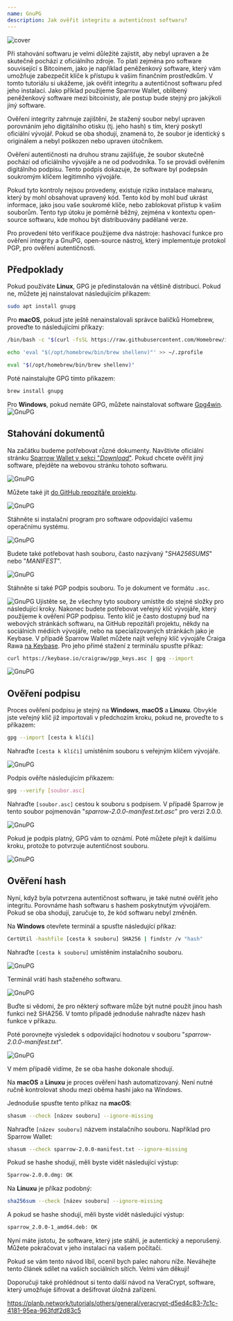 ```yaml
---
name: GnuPG
description: Jak ověřit integritu a autentičnost softwaru?
---
```

![cover](assets/cover.webp)

Při stahování softwaru je velmi důležité zajistit, aby nebyl upraven a že skutečně pochází z oficiálního zdroje. To platí zejména pro software související s Bitcoinem, jako je například peněženkový software, který vám umožňuje zabezpečit klíče k přístupu k vašim finančním prostředkům. V tomto tutoriálu si ukážeme, jak ověřit integritu a autentičnost softwaru před jeho instalací. Jako příklad použijeme Sparrow Wallet, oblíbený peněženkový software mezi bitcoinisty, ale postup bude stejný pro jakýkoli jiný software.

Ověření integrity zahrnuje zajištění, že stažený soubor nebyl upraven porovnáním jeho digitálního otisku (tj. jeho hash) s tím, který poskytl oficiální vývojář. Pokud se oba shodují, znamená to, že soubor je identický s originálem a nebyl poškozen nebo upraven útočníkem.

Ověření autentičnosti na druhou stranu zajišťuje, že soubor skutečně pochází od oficiálního vývojáře a ne od podvodníka. To se provádí ověřením digitálního podpisu. Tento podpis dokazuje, že software byl podepsán soukromým klíčem legitimního vývojáře.

Pokud tyto kontroly nejsou provedeny, existuje riziko instalace malwaru, který by mohl obsahovat upravený kód. Tento kód by mohl buď ukrást informace, jako jsou vaše soukromé klíče, nebo zablokovat přístup k vašim souborům. Tento typ útoku je poměrně běžný, zejména v kontextu open-source softwaru, kde mohou být distribuovány padělané verze.

Pro provedení této verifikace použijeme dva nástroje: hashovací funkce pro ověření integrity a GnuPG, open-source nástroj, který implementuje protokol PGP, pro ověření autentičnosti.

## Předpoklady

Pokud používáte **Linux**, GPG je předinstalován na většině distribucí. Pokud ne, můžete jej nainstalovat následujícím příkazem:

```bash
sudo apt install gnupg
```

Pro **macOS**, pokud jste ještě nenainstalovali správce balíčků Homebrew, proveďte to následujícími příkazy:

```bash
/bin/bash -c "$(curl -fsSL https://raw.githubusercontent.com/Homebrew/install/HEAD/install.sh)"
```

```bash
echo 'eval "$(/opt/homebrew/bin/brew shellenv)"' >> ~/.zprofile
```

```bash
eval "$(/opt/homebrew/bin/brew shellenv)"
```

Poté nainstalujte GPG tímto příkazem:

```bash
brew install gnupg
```
Pro **Windows**, pokud nemáte GPG, můžete nainstalovat software [Gpg4win](https://www.gpg4win.org/).
![GnuPG](assets/notext/01.webp)

## Stahování dokumentů

Na začátku budeme potřebovat různé dokumenty. Navštivte oficiální stránku [Sparrow Wallet v sekci "*Download*"](https://sparrowwallet.com/download/). Pokud chcete ověřit jiný software, přejděte na webovou stránku tohoto softwaru.

![GnuPG](assets/notext/02.webp)

Můžete také jít [do GitHub repozitáře projektu](https://github.com/sparrowwallet/sparrow/releases).

![GnuPG](assets/notext/03.webp)

Stáhněte si instalační program pro software odpovídající vašemu operačnímu systému.

![GnuPG](assets/notext/04.webp)

Budete také potřebovat hash souboru, často nazývaný "*SHA256SUMS*" nebo "*MANIFEST*".

![GnuPG](assets/notext/05.webp)

Stáhněte si také PGP podpis souboru. To je dokument ve formátu `.asc`.

![GnuPG](assets/notext/06.webp)
Ujistěte se, že všechny tyto soubory umístíte do stejné složky pro následující kroky.
Nakonec budete potřebovat veřejný klíč vývojáře, který použijeme k ověření PGP podpisu. Tento klíč je často dostupný buď na webových stránkách softwaru, na GitHub repozitáři projektu, někdy na sociálních médiích vývojáře, nebo na specializovaných stránkách jako je Keybase. V případě Sparrow Wallet můžete najít veřejný klíč vývojáře Craiga Rawa [na Keybase](https://keybase.io/craigraw). Pro jeho přímé stažení z terminálu spusťte příkaz:

```bash
curl https://keybase.io/craigraw/pgp_keys.asc | gpg --import
```

![GnuPG](assets/notext/07.webp)

## Ověření podpisu

Proces ověření podpisu je stejný na **Windows**, **macOS** a **Linuxu**. Obvykle jste veřejný klíč již importovali v předchozím kroku, pokud ne, proveďte to s příkazem:

```bash
gpg --import [cesta k klíči]
```

Nahraďte `[cesta k klíči]` umístěním souboru s veřejným klíčem vývojáře.

![GnuPG](assets/notext/08.webp)

Podpis ověřte následujícím příkazem:

```bash
gpg --verify [soubor.asc]
```

Nahraďte `[soubor.asc]` cestou k souboru s podpisem. V případě Sparrow je tento soubor pojmenován "*sparrow-2.0.0-manifest.txt.asc*" pro verzi 2.0.0.

![GnuPG](assets/notext/09.webp)

Pokud je podpis platný, GPG vám to oznámí. Poté můžete přejít k dalšímu kroku, protože to potvrzuje autentičnost souboru.

![GnuPG](assets/notext/10.webp)

## Ověření hash

Nyní, když byla potvrzena autentičnost softwaru, je také nutné ověřit jeho integritu. Porovnáme hash softwaru s hashem poskytnutým vývojářem. Pokud se oba shodují, zaručuje to, že kód softwaru nebyl změněn.

Na **Windows** otevřete terminál a spusťte následující příkaz:

```bash
CertUtil -hashfile [cesta k souboru] SHA256 | findstr /v "hash"
```

Nahraďte `[cesta k souboru]` umístěním instalačního souboru.

![GnuPG](assets/notext/11.webp)

Terminál vrátí hash staženého softwaru.

![GnuPG](assets/notext/12.webp)

Buďte si vědomi, že pro některý software může být nutné použít jinou hash funkci než SHA256. V tomto případě jednoduše nahraďte název hash funkce v příkazu.

Poté porovnejte výsledek s odpovídající hodnotou v souboru "*sparrow-2.0.0-manifest.txt*".

![GnuPG](assets/notext/13.webp)

V mém případě vidíme, že se oba hashe dokonale shodují.

Na **macOS** a **Linuxu** je proces ověření hash automatizovaný. Není nutné ručně kontrolovat shodu mezi oběma hashi jako na Windows.

Jednoduše spusťte tento příkaz na **macOS**:

```bash
shasum --check [název souboru] --ignore-missing
```

Nahraďte `[název souboru]` názvem instalačního souboru. Například pro Sparrow Wallet:

```bash
shasum --check sparrow-2.0.0-manifest.txt --ignore-missing
```

Pokud se hashe shodují, měli byste vidět následující výstup:

```bash
Sparrow-2.0.0.dmg: OK
```
Na **Linuxu** je příkaz podobný:
```bash
sha256sum --check [název souboru] --ignore-missing
```

A pokud se hashe shodují, měli byste vidět následující výstup:

```bash
sparrow_2.0.0-1_amd64.deb: OK
```

Nyní máte jistotu, že software, který jste stáhli, je autentický a neporušený. Můžete pokračovat v jeho instalaci na vašem počítači.

Pokud se vám tento návod líbil, ocenil bych palec nahoru níže. Neváhejte tento článek sdílet na vašich sociálních sítích. Velmi vám děkuji!

Doporučuji také prohlédnout si tento další návod na VeraCrypt, software, který umožňuje šifrovat a dešifrovat úložná zařízení.

https://planb.network/tutorials/others/general/veracrypt-d5ed4c83-7c1c-4181-95ea-963fdf2d83c5
